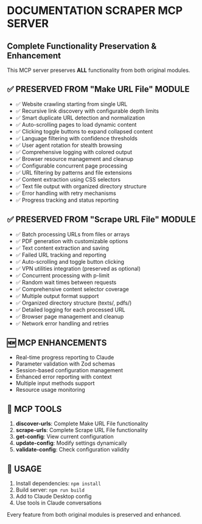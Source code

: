 # DOCUMENTATION SCRAPER MCP SERVER
## Complete Functionality Preservation & Enhancement

This MCP server preserves **ALL** functionality from both original modules.

## ✅ PRESERVED FROM "Make URL File" MODULE
- ✅ Website crawling starting from single URL  
- ✅ Recursive link discovery with configurable depth limits
- ✅ Smart duplicate URL detection and normalization
- ✅ Auto-scrolling pages to load dynamic content
- ✅ Clicking toggle buttons to expand collapsed content  
- ✅ Language filtering with confidence thresholds
- ✅ User agent rotation for stealth browsing
- ✅ Comprehensive logging with colored output
- ✅ Browser resource management and cleanup
- ✅ Configurable concurrent page processing
- ✅ URL filtering by patterns and file extensions
- ✅ Content extraction using CSS selectors
- ✅ Text file output with organized directory structure
- ✅ Error handling with retry mechanisms
- ✅ Progress tracking and status reporting

## ✅ PRESERVED FROM "Scrape URL File" MODULE
- ✅ Batch processing URLs from files or arrays
- ✅ PDF generation with customizable options
- ✅ Text content extraction and saving
- ✅ Failed URL tracking and reporting
- ✅ Auto-scrolling and toggle button clicking
- ✅ VPN utilities integration (preserved as optional)
- ✅ Concurrent processing with p-limit
- ✅ Random wait times between requests
- ✅ Comprehensive content selector coverage
- ✅ Multiple output format support
- ✅ Organized directory structure (texts/, pdfs/)
- ✅ Detailed logging for each processed URL
- ✅ Browser page management and cleanup
- ✅ Network error handling and retries

## 🆕 MCP ENHANCEMENTS
- Real-time progress reporting to Claude
- Parameter validation with Zod schemas  
- Session-based configuration management
- Enhanced error reporting with context
- Multiple input methods support
- Resource usage monitoring

## 🔧 MCP TOOLS
1. **discover-urls**: Complete Make URL File functionality
2. **scrape-urls**: Complete Scrape URL File functionality  
3. **get-config**: View current configuration
4. **update-config**: Modify settings dynamically
5. **validate-config**: Check configuration validity

## 🚀 USAGE
1. Install dependencies: `npm install`
2. Build server: `npm run build`
3. Add to Claude Desktop config
4. Use tools in Claude conversations

Every feature from both original modules is preserved and enhanced.
